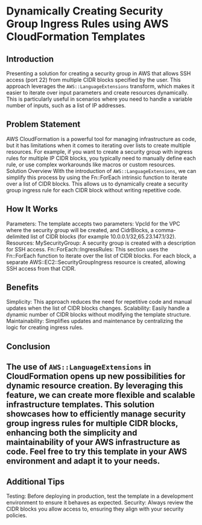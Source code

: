 # Dynamically Creating Security Group Ingress Rules using AWS CloudFormation Templates
## Introduction
Presenting a solution for creating a security group in AWS that allows SSH access (port 22) from multiple CIDR blocks specified by the user. This approach leverages the `AWS::LanguageExtensions` transform, which makes it easier to iterate over input parameters and create resources dynamically. This is particularly useful in scenarios where you need to handle a variable number of inputs, such as a list of IP addresses.

## Problem Statement
AWS CloudFormation is a powerful tool for managing infrastructure as code, but it has limitations when it comes to iterating over lists to create multiple resources. For example, if you want to create a security group with ingress rules for multiple IP CIDR blocks, you typically need to manually define each rule, or use complex workarounds like macros or custom resources.
Solution Overview
With the introduction of `AWS::LanguageExtensions`, we can simplify this process by using the Fn::ForEach intrinsic function to iterate over a list of CIDR blocks. This allows us to dynamically create a security group ingress rule for each CIDR block without writing repetitive code.

## How It Works
Parameters: The template accepts two parameters: VpcId for the VPC where the security group will be created, and CidrBlocks, a comma-delimited list of CIDR blocks (for example 10.0.0.1/32,65.23.147.1/32).
Resources:
MySecurityGroup: A security group is created with a description for SSH access.
Fn::ForEach::IngressRules: This section uses the Fn::ForEach function to iterate over the list of CIDR blocks. For each block, a separate AWS::EC2::SecurityGroupIngress resource is created, allowing SSH access from that CIDR.

## Benefits
Simplicity: This approach reduces the need for repetitive code and manual updates when the list of CIDR blocks changes.
Scalability: Easily handle a dynamic number of CIDR blocks without modifying the template structure.
Maintainability: Simplifies updates and maintenance by centralizing the logic for creating ingress rules.

## Conclusion
The use of `AWS::LanguageExtensions` in CloudFormation opens up new possibilities for dynamic resource creation. By leveraging this feature, we can create more flexible and scalable infrastructure templates. This solution showcases how to efficiently manage security group ingress rules for multiple CIDR blocks, enhancing both the simplicity and maintainability of your AWS infrastructure as code.
Feel free to try this template in your AWS environment and adapt it to your needs.
---

## Additional Tips
Testing: Before deploying in production, test the template in a development environment to ensure it behaves as expected.
Security: Always review the CIDR blocks you allow access to, ensuring they align with your security policies.